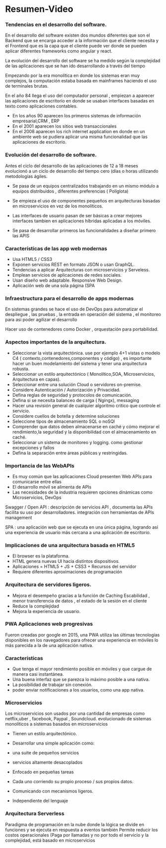 # Resumen-Video

### Tendencias en el desarrollo del software.

En el desarrollo del software existen dos mundos diferentes que son el Backend que se encarga acceder a la información que el cliente necesita y el Frontend que es la capa que el cliente puede ver donde se pueden aplicar diferentes frameworks como angular y react.

La evolución del desarrollo del software se ha medido según la complejidad de las aplicaciones que se han ido desarrollando a través del tiempo

Empezando por la era monolítica en donde los sistemas eran muy complejos, la computación estaba basada en mainframes haciendo el uso de terminales brutas.

En el año 84 llega el uso del computador personal , empiezan a aparecer las aplicaciones de escritorio en donde se usaban interfaces basadas en texto como aplicaciones contables.

+ En los años 90 aparecen los primeros sistemas de información empresarial,CRM , ERP 
+ En el 2001 aparecen los sitios web transaccionales
+ En el 2008 aparecen los rich internet application en donde en un ambiente web se pudiera aplicar una misma funcionalidad que las aplicaciones de escritorio.

### Evolución del desarrollo de software.


 Antes el ciclo del desarrollo de las aplicaciones de 12 a 18 meses evolucionó a un ciclo de desarrollo del tiempo cero (días o horas utilizando metodologías ágiles.

+ Se pasa de un equipos centralizados trabajando en un mismo módulo a equipos distribuidos , diferentes preferencias ( Políglota) 

+ Se empieza el uso de componentes pequeños en arquitecturas basadas en microservicios en vez de los monolíticos. 

+ Las interfaces de usuario pasan de ser básicas a crear mejores interfaces tambien en aplicaciones híbridas aplicadas a los móviles.

+ Se pasa de desarrollar primeros las funcionalidades a diseñar primero las APIS

### Características de las app web modernas

+ Usa HTML5 / CSS3
+ Exponen servicios REST en formato JSON o usan GraphQL.
+ Tendencias a aplicar Arquitecturas con microservicios y Serveless.
+ Emplean servicios de aplicaciones de redes sociales.
+ Usan diseño web adaptable. Responsive Web Design.
+ Aplicación web de una sola página (SPA

### Infraestructura para el desarrollo de apps modernas

En sistemas grandes se hace el uso de DevOps para automatizar el despliegue , las pruebas , la entrada en operación del sistema , el monitoreo para asi poder agilizar el desarrollo

Hacer uso de contenedores como Docker , orquestación para portabilidad.

### Aspectos importantes de la arquitectura.


+ Seleccionar la vista arquitectónica. use por ejemplo 4+1 vistas o modelo C4 ( contexto,contenedores,componentes y código) , es importante hacer un buen modelamiento del sistema y tener una arquitectura robusta.
+ Seleccionar un estilo arquitectónico  ( Monolítico,SOA, Microservicios, Arquitectura en capas).
+ Seleccionar entre una solución Cloud o servidores on-premise.
+ Considere Autenticación / Autorización y Privacidad.
+ Defina reglas de seguridad y protocolos de comunicación.
+ Defina si se necesita balanceo de carga  ( Ngingx), messaging
+ Hacer una revisión general de cualquier algoritmo critico que controle el servicio.
+ Considere cuellos de botella y determine soluciones 
+ Seleccione tipos de almacenamiento SQL o noSQl
+ Comprender que datos deben almacenarse en caché y cómo mejorar el rendimiento,la seguridad y la disponibilidad con el almacenamiento en caché.
+ Seleccionar un sistema de monitoreo y logging. como gestionar excepciones y fallos 
+ Defina la separación entre áreas públicas y restringidas.


### Importancia de las WebAPIs

+ Es muy común que las aplicaciones Cloud presenten Web APIs para comunicarse entre ellas
+ El desarrollo móvil se alimenta de APIs 
+ Las necesidades de la industria requieren opciones dinámicas como Microservicios, DevOps 

Swagger / Open API  : descripción de servicios API , documenta las APIs facilita su uso por desarrolladores. integración con herramientas de APIs management

SPA : una aplicación web que se ejecuta en una única página, logrando así una experiencia de usuario más cercana a una aplicación de escritorio.

### Implicaciones de una arquitectura basada en HTML5

+ El browser es la plataforma.
+ HTML genera nuevas UI hacia distintos dispositivos.
+ Aplicaciones = HTML5 + JS + CSS3 + Recursos del servidor
+ Requiere diferentes aproximaciones de programación

### Arquitectura de servidores ligeros.

+ Mejora el desempeño gracias a la función de Caching
Escabilidad , menor transferencia de datos , el estado de la sesión en el cliente
+ Reduce la complejidad
+ Mejora la experiencia de usuario.

### PWA Aplicaciones web progresivas

Fueron creadas por google en 2015, una PWA utiliza las últimas tecnologías disponibles en los navegadores para ofrecer una experiencia en móviles lo más parecida a la de una aplicación nativa.

### Características 

+ Que tenga el mayor rendimiento posible en móviles y que cargue de manera casi instantánea.
+ Una buena interfaz que se parezca lo máximo posible a una nativa.
+ La posibilidad de trabajar sin conexión.
+ poder enviar notificaciones a los usuarios, como una app nativa.

### Microservicios

Los microservicios son usados por una cantidad de empresas como netflix,uber , facebook, Paypal , Soundcloud. evolucionado de sistemas monolíticos a sistemas basados en microservicios

+ Tienen un estilo arquitectónico.
+ Desarrollar una simple aplicación como:

+ una suite de pequeños servicios 
+ servicios altamente desacoplados 
+ Enfocado en pequeñas tareas
+ Cada uno corriendo su propio proceso / sus propios datos.
+ Comunicando con mecanismos ligeros.
+ Independiente del lenguaje


### Arquitectura Serverless

Paradigma de programación en la nube donde la lógica se divide en funciones y se ejecuta en respuesta a eventos también Permite reducir los costos operacionales (Paga por llamadas y no por todo el servicio  y la complejidad, está basado en microservicios













